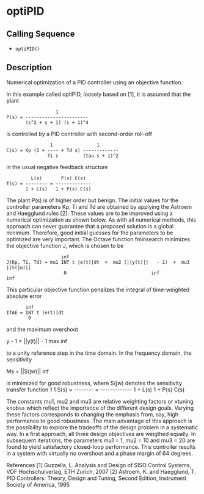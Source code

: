 # optiPID

## Calling Sequence
- `optiPID()`

## Description
Numerical optimization of a PID controller using an objective function.

In this example called optiPID, loosely based on [1], it is assumed that the plant 

                      1
    P(s) = -----------------------
           (s^2 + s + 1) (s + 1)^4 

is controlled by a PID controller with second-order roll-off

                    1                1
    C(s) = Kp (1 + ---- + Td s) -------------
                   Ti s         (tau s + 1)^2

in the usual negative feedback structure

             L(s)       P(s) C(s)
    T(s) = -------- = -------------
           1 + L(s)   1 + P(s) C(s)

The plant P(s) is of higher order but benign. The initial values for the controller parameters Kp, Ti and Td are obtained by applying the Astroem and Haegglund rules [2]. 
These values are to be improved using a numerical optimization as shown below. As with all numerical methods, this approach can never guarantee that a proposed solution is a 
global minimum. Therefore, good initial guesses for the parameters to be optimized are very important. The Octave function fminsearch minimizes the objective function J, 
which is chosen to be

                        inf 
    J(Kp, Ti, Td) = mu1 INT t |e(t)|dt  +  mu2 (||y(t)||   - 1)  +  mu3 ||S(jw)||
                         0                               inf                       inf

This particular objective function penalizes the integral of time-weighted absolute error

           inf 
    ITAE = INT t |e(t)|dt
            0             

and the maximum overshoot

y    - 1 = ||y(t)||   - 1
 max               inf

to a unity reference step in the time domain. In the frequency domain, the sensitivity

Ms = ||S(jw)||
              inf

is minimized for good robustness, where S(jw) denotes the sensitivity transfer function
           1            1
S(s) = -------- = -------------
       1 + L(s)   1 + P(s) C(s)

The constants mu1, mu2 and mu3 are relative weighting factors or «tuning knobs» which reflect the importance of the different design goals. Varying these factors corresponds to changing the emphasis from, say, high performance to good robustness. The main advantage of this approach is the possibility to explore the tradeoffs of the design problem in a systematic way. In a first approach, all three design objectives are weigthed equally. In subsequent iterations, the parameters mu1 = 1, mu2 = 10 and mu3 = 20 are found to yield satisfactory closed-loop performance. This controller results in a system with virtually no overshoot and a phase margin of 64 degrees.


References
[1] Guzzella, L. Analysis and Design of SISO Control Systems, VDF Hochschulverlag, ETH Zurich, 2007
[2] Astroem, K. and Haegglund, T. PID Controllers: Theory, Design and Tuning, Second Edition, Instrument Society of America, 1995
